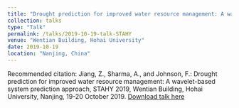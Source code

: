 ```yaml
---
title: "Drought prediction for improved water resource management: A wavelet-based system prediction approach"
collection: talks
type: "Talk"
permalink: /talks/2019-10-19-talk-STAHY
venue: "Wentian Building, Hohai University"
date: 2019-10-19
location: "Nanjing, China"
---
```


Recommended citation: Jiang, Z., Sharma, A., and Johnson, F.: Drought prediction for improved water resource management: A wavelet-based system prediction approach, STAHY 2019, Wentian Building, Hohai University, Nanjing, 19-20 October 2019. [Download talk here](http://LixianSu.github.io/files/Jiang-STAHY-2019.pdf)


